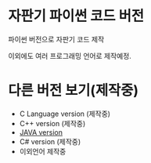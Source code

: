 # 자판기 파이썬 코드 버전
파이썬 버전으로 자판기 코드 제작

이외에도 여러 프로그래밍 언어로 제작예정.

# 다른 버전 보기(제작중)
* C Language version (제작중)
* C++ version (제작중)
* [JAVA version](https://github.com/cpu04/Vending_machine_java.ver)
* C# version (제작중)
* 이외언어 제작중
